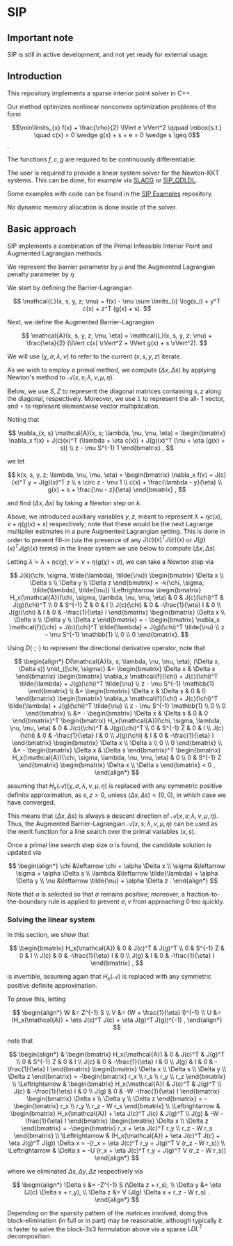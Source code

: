 # SIP

## Important note

SIP is still in active development, and not yet ready for external usage.

## Introduction

This repository implements a sparse interior point solver in C++.

Our method optimizes nonlinear nonconvex optimization problems of the form

$$\min\limits_{x} f(x) + \frac{\rho}{2} \lVert e \rVert^2 \qquad \mbox{s.t.}
  \quad c(x) = 0 \wedge g(x) + s + e = 0 \wedge s \geq 0$$.

The functions $f, c, g$ are required to be continuously differentiable.

The user is required to provide a linear system solver for the Newton-KKT systems.
This can be done, for example via
[SLACG](https://github.com/joaospinto/slacg)
or
[SIP_QDLDL](https://github.com/joaospinto/sip_qdldl).

Some examples with code can be found in the
[SIP Examples](https://github.com/joaospinto/sip_examples) repository.

No dynamic memory allocation is done inside of the solver.


## Basic approach

SIP implements a combination of the Primal Infeasible Interior Point and
Augmented Lagrangian methods.

We represent the barrier parameter by $\mu$ and the Augmented Lagrangian
penalty parameter by $\eta$.

We start by defining the Barrier-Lagrangian

$$
\mathcal{L}(x, s, y, z; \mu) =
f(x) - \mu \sum \limits_{i} \log(s_i) + y^T c(x) + z^T (g(x) + s).
$$

Next, we define the Augmented Barrier-Lagrangian

$$
\mathcal{A}(x, s, y, z; \mu, \eta) = \mathcal{L}(x, s, y, z; \mu) +
\frac{\eta}{2} (\lVert c(x) \rVert^2 + \lVert g(x) + s \rVert^2).
$$

We will use $(\chi, \sigma, \lambda, \nu)$ to refer to
the current $(x, s, y, z)$ iterate.

As we wish to employ a primal method, we compute $(\Delta x, \Delta s)$
by applying Newton's method to $\mathcal{A}(x, s; \lambda, \nu, \mu, \eta)$.

Below, we use $S, Z$ to represent the diagonal matrices containing $s, z$
along the diagonal, respectively. Moreover, we use $\mathbb{1}$ to represent
the all- $1$ vector, and $\circ$ to represent elementwise vector multiplication.

Noting that

$$
\nabla_{x, s} \mathcal{A}(x, s; \lambda, \nu, \mu, \eta) =
\begin{bmatrix}
\nabla_x f(x) + J(c)(x)^T (\lambda + \eta c(x)) + J(g)(x)^T (\nu + \eta (g(x) + s)) \\
z - \mu S^{-1} 1
\end{bmatrix} ,
$$

we let

$$
k(x, s, y, z; \lambda, \nu, \mu, \eta) =
\begin{bmatrix}
\nabla_x f(x) + J(c)(x)^T y + J(g)(x)^T z \\
s \circ z - \mu 1 \\
c(x) + \frac{\lambda - y}{\eta} \\
g(x) + s + \frac{\nu - z}{\eta}
\end{bmatrix} ,
$$

and find $(\Delta x, \Delta s)$ by taking a Newton step on $k$.

Above, we introduced auxiliary variables $y, z$, meant to represent
$\lambda + \eta c(x), \nu + \eta (g(x) + s)$ respectively; note that these would
be the next Lagrange multiplier estimates in a pure Augmented Lagrangian setting.
This is done in order to prevent fill-in (via the presence of any
$J(c)(x)^T J(c)(x)$ or $J(g)(x)^T J(g)(x)$ terms) in the linear system we use
below to compute $(\Delta x, \Delta s)$.

Letting $\tilde{\lambda} = \lambda + \eta c(\chi), \tilde{\nu} = \nu + \eta (g(\chi) + \sigma)$,
we can take a Newton step via

$$
J(k)(\chi, \sigma, \tilde{\lambda}, \tilde{\nu})
\begin{bmatrix}
\Delta x \\
\Delta s \\
\Delta y \\
\Delta z
\end{bmatrix} =
-k(\chi, \sigma, \tilde{\lambda}, \tilde{\nu})
\Leftrightarrow
\begin{bmatrix}
H_x(\mathcal{A})(\chi, \sigma, \lambda, \nu, \mu, \eta) & 0 & J(c)(\chi)^T & J(g)(\chi)^T \\
0 & S^{-1} Z & 0 & I \\
J(c)(\chi) & 0 & -\frac{1}{\eta} I & 0 \\
J(g)(\chi) & I & 0 & -\frac{1}{\eta} I
\end{bmatrix}
\begin{bmatrix}
\Delta x \\
\Delta s \\
\Delta y \\
\Delta z
\end{bmatrix}
= - \begin{bmatrix}
    \nabla_x \mathcal{f}(\chi) + J(c)(\chi)^T \tilde{\lambda} + J(g)(\chi)^T \tilde{\nu} \\
    z - \mu S^{-1} \mathbb{1} \\
    0 \\
    0
    \end{bmatrix}. $$

Using $D( \cdot ; \cdot )$ to represent the directional derivative operator, note that

$$
\begin{align*} 
D(\mathcal{A}(x, s; \lambda, \nu, \mu, \eta); (\Delta x, \Delta s)) \mid_{(\chi, \sigma)} &=
\begin{bmatrix}
\Delta x & \Delta s
\end{bmatrix}
\begin{bmatrix}
\nabla_x \mathcal{f}(\chi) + J(c)(\chi)^T \tilde{\lambda} + J(g)(\chi)^T \tilde{\nu} \\
z - \mu S^{-1} \mathbb{1}
\end{bmatrix} \\
&= \begin{bmatrix}
   \Delta x & \Delta s & 0 & 0
   \end{bmatrix}
\begin{bmatrix}
   \nabla_x \mathcal{f}(\chi) + J(c)(\chi)^T \tilde{\lambda} + J(g)(\chi)^T \tilde{\nu} \\
   z - \mu S^{-1} \mathbb{1} \\
   0 \\
   0
   \end{bmatrix} \\
&= - \begin{bmatrix}
     \Delta x & \Delta s & 0 & 0
     \end{bmatrix}^T 
\begin{bmatrix}
H_x(\mathcal{A})(\chi, \sigma, \lambda, \nu, \mu, \eta) & 0 & J(c)(\chi)^T & J(g)(\chi)^T \\
0 & S^{-1} Z & 0 & I \\
J(c)(\chi) & 0 & -\frac{1}{\eta} I & 0 \\
J(g)(\chi) & I & 0 & -\frac{1}{\eta} I
\end{bmatrix}
\begin{bmatrix}
\Delta x \\
\Delta s \\
0 \\
0
\end{bmatrix} \\
&= - \begin{bmatrix}
     \Delta x & \Delta s
     \end{bmatrix}^T 
\begin{bmatrix}
H_x(\mathcal{A})(\chi, \sigma, \lambda, \nu, \mu, \eta) & 0 \\
0 & S^{-1} Z
\end{bmatrix}
\begin{bmatrix}
\Delta x \\
\Delta s
\end{bmatrix} < 0 ,
\end{align*}
$$

assuming that $H_x(\mathcal{A})(\chi, \sigma, \lambda, \nu, \mu, \eta)$ is replaced
with any symmetric positive definite approximation, as $s, z > 0$,
unless $(\Delta x, \Delta s) = (0, 0)$, in which case we have converged.

This means that $(\Delta x, \Delta s)$ is always a descent direction
of $\mathcal{A}(x, s; \lambda, \nu, \mu, \eta)$.
Thus, the Augmented Barrier-Lagrangian $\mathcal{A}(x, s; \lambda, \nu, \mu, \eta)$
can be used as the merit function for a line search over the primal variables $(x, s)$.

Once a primal line search step size $\alpha$ is found, the candidate solution
is updated via

$$
\begin{align*}
\chi &\leftarrow \chi + \alpha \Delta x \\
\sigma &\leftarrow \sigma + \alpha \Delta s \\
\lambda &\leftarrow \tilde{\lambda} + \alpha \Delta y \\
\nu &\leftarrow \tilde{\nu} + \alpha \Delta z .
\end{align*}
$$

Note that $\alpha$ is selected so that $\sigma$ remains positive; moreover, a
fraction-to-the-boundary rule is applied to prevent $\sigma, \nu$
from approaching $0$ too quickly.

### Solving the linear system

In this section, we show that 

$$ \begin{bmatrix}
   H_x(\mathcal{A}) & 0 & J(c)^T & J(g)^T \\
   0 & S^{-1} Z & 0 & I \\
   J(c) & 0 & -\frac{1}{\eta} I & 0 \\
   J(g) & I & 0 & -\frac{1}{\eta} I
   \end{bmatrix} , $$

is invertible, assuming again that $H_x(\mathcal{A})$ is replaced
with any symmetric positive definite approximation.

To prove this, letting

$$
\begin{align*} 
W &= Z^{-1} S \\
V &= (W + \frac{1}{\eta} I)^{-1} \\
U &= (H_x(\mathcal{A}) + \eta J(c)^T J(c) + \eta J(g)^T J(g))^{-1} ,
\end{align*} 
$$

note that

$$
\begin{align*} 
& \begin{bmatrix}
  H_x(\mathcal{A}) & 0 & J(c)^T & J(g)^T \\
  0 & S^{-1} Z & 0 & I \\
  J(c) & 0 & -\frac{1}{\eta} I & 0 \\
  J(g) & I & 0 & -\frac{1}{\eta} I
  \end{bmatrix}
  \begin{bmatrix}
  \Delta x \\
  \Delta s \\
  \Delta y \\
  \Delta z
  \end{bmatrix} =
  -\begin{bmatrix}
   r_x \\
   r_s \\
   r_y \\
   r_z
   \end{bmatrix} \\
\Leftrightarrow
& \begin{bmatrix}
  H_x(\mathcal{A}) & J(c)^T & J(g)^T \\
  J(c) & -\frac{1}{\eta} I & 0 \\
  J(g) & 0 & -W -\frac{1}{\eta} I
  \end{bmatrix}
  \begin{bmatrix}
  \Delta x \\
  \Delta y \\
  \Delta z
  \end{bmatrix} =
  -\begin{bmatrix}
   r_x \\
   r_y \\
   r_z - W r_s
   \end{bmatrix} \\
\Leftrightarrow
& \begin{bmatrix}
  H_x(\mathcal{A}) + \eta J(c)^T J(c) & J(g)^T \\
  J(g) & -W -\frac{1}{\eta} I
  \end{bmatrix}
  \begin{bmatrix}
  \Delta x \\
  \Delta z
  \end{bmatrix} =
  -\begin{bmatrix}
   r_x + \eta J(c)^T r_y \\
   r_z - W r_s
   \end{bmatrix} \\
\Leftrightarrow
& (H_x(\mathcal{A}) + \eta J(c)^T J(c) + \eta J(g)^T J(g)) \Delta x =
   -(r_x + \eta J(c)^T r_y + J(g)^T V (r_z - W r_s)) \\
\Leftrightarrow
& \Delta x =
   -U (r_x + \eta J(c)^T r_y + J(g)^T V (r_z - W r_s))
\end{align*} 
$$

where we eliminated $\Delta s, \Delta y, \Delta z$ respectively via

$$
\begin{align*} 
\Delta s &= -Z^{-1} S (\Delta z + r_s), \\
\Delta y &= \eta (J(c) \Delta x + r_y), \\
\Delta z &= V (J(g) \Delta x + r_z - W r_s) .
\end{align*} 
$$

Depending on the sparsity pattern of the matrices involved,
doing this block-elimination (in full or in part) may be reasonable,
although typically it is faster to solve the block-3x3 formulation above
via a sparse $L D L^T$ decomposition.

<!---
TODO(joao):
1. add elastics to the docs.
2. implement everything.
-->
